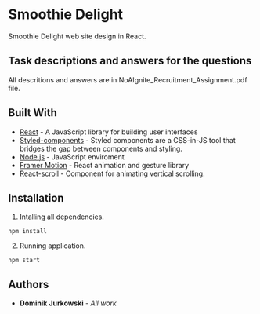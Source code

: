 # Smoothie Delight

Smoothie Delight web site design in React.

## Task descriptions and answers for the questions

All descritions and answers are in NoAIgnite_Recruitment_Assignment.pdf file.

## Built With

* [React](https://reactjs.org/) - A JavaScript library for building user interfaces
* [Styled-components](https://styled-components.com/) - Styled components are a CSS-in-JS tool that bridges the gap between components and styling.
* [Node.js](nodejs.org) - JavaScript enviroment
* [Framer Motion](https://www.framer.com/api/motion/) - React animation and gesture library
* [React-scroll](https://www.npmjs.com/package/react-scroll) - Component for animating vertical scrolling.


## Installation

1. Intalling all dependencies.

```
npm install
```

2. Running application.

```
npm start 
```

## Authors

* **Dominik Jurkowski** - *All work*